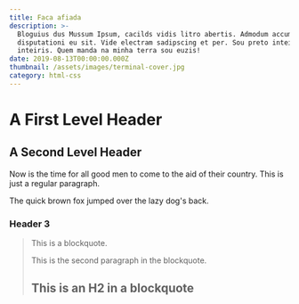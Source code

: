 ```yaml
---
title: Faca afiada
description: >-
  Bloguius dus Mussum Ipsum, cacilds vidis litro abertis. Admodum accumsan
  disputationi eu sit. Vide electram sadipscing et per. Sou preto inteiris,
  inteiris. Quem manda na minha terra sou euzis!
date: 2019-08-13T00:00:00.000Z
thumbnail: /assets/images/terminal-cover.jpg
category: html-css
---
```


A First Level Header
====================

A Second Level Header
---------------------

Now is the time for all good men to come to
the aid of their country. This is just a
regular paragraph.

The quick brown fox jumped over the lazy
dog's back.

### Header 3

> This is a blockquote.
> 
> This is the second paragraph in the blockquote.
>
> ## This is an H2 in a blockquote
